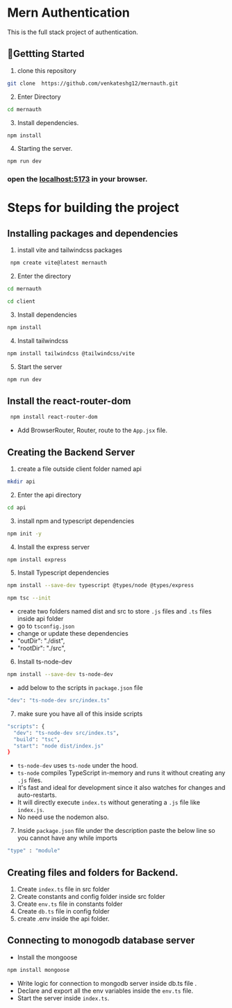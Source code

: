 # Mern Authentication 
This is the full stack project of authentication.  


## 🚀Gettting Started  

  1. clone this repository  
  ```bash 
  git clone  https://github.com/venkateshg12/mernauth.git
  ```
  2. Enter Directory
  ```bash
  cd mernauth
  ```
  3. Install dependencies.  
  ```bash
  npm install
  ```
  4. Starting the server.  
  ```bash
  npm run dev
  ```
  ### open the [localhost:5173](localhost:5173) in your browser.   

# Steps for building the project

## Installing packages and dependencies

 1. install vite and tailwindcss packages

 ```bash 
  npm create vite@latest mernauth
  ```
 2. Enter the directory  
 ```bash
 cd mernauth
 ````

 ```bash
 cd client
 ```

 3. Install dependencies
 ```bash
 npm install
 ```

 4. Install tailwindcss
 ```bash
 npm install tailwindcss @tailwindcss/vite
 ```

 5. Start the server
 ```bash
 npm run dev
 ```

 ## Install the react-router-dom
 ```bash
  npm install react-router-dom
  ```
  - Add BrowserRouter, Router, route to the `App.jsx` file.  


## Creating the Backend Server

1. create a file outside client folder named api
```bash
mkdir api
```
2. Enter the api directory
```bash
cd api
```
3. install npm and typescript dependencies
```bash
npm init -y
```
4. Install the express server
```bash
npm install express
```
5. Install Typescript dependencies 
```bash
npm install --save-dev typescript @types/node @types/express
```
```bash
npm tsc --init
```
- create two folders named dist and src to store `.js` files and `.ts` files inside api folder
- go to `tsconfig.json`
- change or update these dependencies 
-  "outDir": "./dist", 
-  "rootDir": "./src",                                 

6. Install ts-node-dev
```bash
npm install --save-dev ts-node-dev
```
- add below to the scripts in `package.json` file

```bash
"dev": "ts-node-dev src/index.ts"
```
7. make sure you have all of this inside scripts
```bash
"scripts": {
  "dev": "ts-node-dev src/index.ts",
  "build": "tsc",
  "start": "node dist/index.js"
}
```
- `ts-node-dev` uses `ts-node` under the hood.
- `ts-node` compiles TypeScript in-memory and runs it without creating any `.js` files.
- It's fast and ideal for development since it also watches for changes and auto-restarts.
- It will directly execute `index.ts` without generating a `.js` file like `index.js`.
- No need use the nodemon also.

7. Inside `package.json` file under the description paste the below line so you cannot have any while imports
```bash
"type" : "module"
```
## Creating files and folders for Backend.
1. Create `index.ts` file in src folder
2. Create constants and config folder inside src folder
3. Create `env.ts` file in constants folder
4. Create `db.ts` file in config folder
5. create .env inside the api folder.

## Connecting to monogodb database server

-  Install the mongoose
```bash
npm install mongoose
```
- Write logic for connection to mongodb server inside db.ts file .
- Declare and export all the env variables inside the `env.ts` file.
- Start the server inside  `index.ts`.
